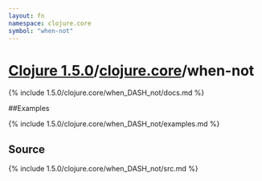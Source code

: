 ```yaml
---
layout: fn
namespace: clojure.core
symbol: "when-not"
---
```


# [Clojure 1.5.0](../../)/[clojure.core](../)/when-not

{% include 1.5.0/clojure.core/when_DASH_not/docs.md %}

##Examples

{% include 1.5.0/clojure.core/when_DASH_not/examples.md %}
## Source
{% include 1.5.0/clojure.core/when_DASH_not/src.md %}

